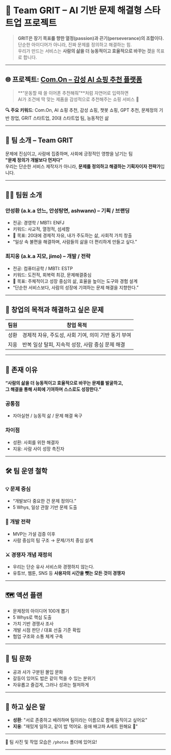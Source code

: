 # 🚀 Team GRIT – AI 기반 문제 해결형 스타트업 프로젝트

> **GRIT은 장기 목표를 향한 열정(passion)과 끈기(perseverance)의 조합이다.**  
> 단순한 아이디어가 아니라, 진짜 문제를 정의하고 해결하는 힘.  
> 우리가 만드는 서비스는 **사람의 삶을 더 능동적이고 효율적으로 바꾸는 것**을 목표로 합니다.

---

## 🌐 프로젝트: [Com.On – 감성 AI 쇼핑 추천 플랫폼](https://com-on.onrender.com)

> **“운동할 때 쓸 이어폰 추천해줘”**처럼 자연어로 입력하면  
> AI가 조건에 딱 맞는 제품을 감성적으로 추천해주는 쇼핑 서비스 🛒

**🔍 주요 키워드**: Com.On, AI 쇼핑 추천, 감성 쇼핑, 챗봇 쇼핑, GPT 추천, 문제정의 기반 창업, GRIT 스타트업, 20대 스타트업 팀, 능동적인 삶

---

## 👥 팀 소개 – Team GRIT

문제에 진심이고, 사람에 집중하며, 사회에 긍정적인 영향을 남기는 팀  
**"문제 정의가 개발보다 먼저다"**  
우리는 단순한 서비스 제작자가 아니라, **문제를 정의하고 해결하는 기획자이자 전략가**입니다.

---

## 🧑‍🚀 팀원 소개

### 안성환 (a.k.a 안느, 안성탕면, ashwann) – 기획 / 브랜딩

- 전공: 경영학 / MBTI: ENFJ  
- 키워드: 사교적, 열정적, 섬세함  
- 🌱 목표: 20대에 경제적 자유, 내가 주도하는 삶, 사회적 가치 창출  
- “일상 속 불편을 해결하며, 사람들의 삶을 더 편리하게 만들고 싶다.”

### 최지웅 (a.k.a 지모, jimo) – 개발 / 전략

- 전공: 컴퓨터공학 / MBTI: ESTP  
- 키워드: 도전적, 회복력 최강, 문제해결중심  
- 🌱 목표: 주체적이고 성장 중심의 삶, 효율을 높이는 도구와 경험 설계  
- “단순한 서비스보다, 사람의 성장에 기여하는 문제 해결을 지향한다.”

---

## 💬 창업의 목적과 해결하고 싶은 문제

| 팀원 | 창업 목적 |
|------|-----------|
| 성환 | 경제적 자유, 주도성, 사회 기여, 의미 기반 동기 부여 |
| 지웅 | 반복 일상 탈피, 지속적 성장, 사람 중심 문제 해결 |

---

## 🌱 존재 이유

**“사람의 삶을 더 능동적이고 효율적으로 바꾸는 문제를 발굴하고,  
그 해결을 통해 사회에 기여하며 스스로도 성장한다.”**

### 공통점
- 자아실현 / 능동적 삶 / 문제 해결 욕구

### 차이점
- 성환: 사회를 위한 해결자  
- 지웅: 사람 사이 성장 촉진자

---

## 🛠️ 팀 운영 철학

### 💡 문제 중심

- “개발보다 중요한 건 문제 정의다.”
- 5 Whys, 일상 관찰 기반 문제 도출

### 🔧 개발 전략

- MVP는 가설 검증 이후
- 사람 중심의 팀 구조 → 문제/가치 중심 설계

### ⚔️ 경쟁자 개념 재정의

- 우리는 단순 유사 서비스와 경쟁하지 않는다.
- 유튜브, 웹툰, SNS 등 **사용자의 시간을 뺏는 모든 것이 경쟁자**

---

## 🗺️ 액션 플랜

- 문제정의 아이디어 100개 뽑기
- 5 Whys로 핵심 도출
- 가치 기반 경쟁사 조사
- 개발 시점 판단 / 대표 선출 기준 확립
- 협업 구조와 소통 체계 구축

---

## 🤝 팀 문화

- 공과 사가 구분된 몰입 문화
- 갈등이 있어도 밥은 같이 먹을 수 있는 분위기
- 자유롭고 즐겁게, 그러나 성과는 철저하게

---

## 🙌 하고 싶은 말

- **성환**: "서로 존중하고 배려하며 팀이라는 이름으로 함께 움직이고 싶어요"
- **지웅**: "재밌게 일하고, 같이 밥 먹어요. 응애 배고파 A세트 원해요 🍱"

---

📸 팀 사진 및 작업 모습은 `/photos` 폴더에 있어요!

---

